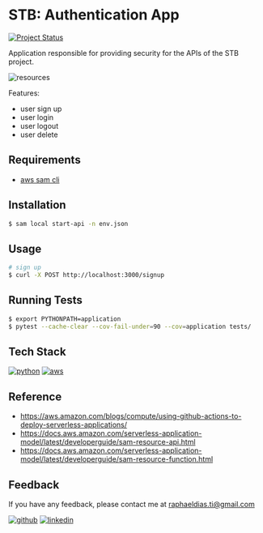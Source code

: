 # STB: Authentication App

[![Project Status](https://img.shields.io/static/v1?label=project%20status&message=in%20development&color=yellow&style=flat-square)](#)

Application responsible for providing security for the APIs of the STB project.

![resources](assets/images/resources.png)

Features:
- user sign up
- user login
- user logout
- user delete


## Requirements

- [aws sam cli](https://docs.aws.amazon.com/serverless-application-model/latest/developerguide/serverless-sam-cli-install.html)


## Installation

```bash
$ sam local start-api -n env.json
```


## Usage

```bash
# sign up
$ curl -X POST http://localhost:3000/signup
```


## Running Tests

```bash
$ export PYTHONPATH=application
$ pytest --cache-clear --cov-fail-under=90 --cov=application tests/
```


## Tech Stack

[![python](https://img.shields.io/badge/Python-FFD43B?style=for-the-badge&logo=python&logoColor=blue)](https://www.python.org/)
[![aws](https://img.shields.io/badge/Amazon_AWS-FF9900?style=for-the-badge&logo=amazonaws&logoColor=white)](https://aws.amazon.com/)


## Reference

- https://aws.amazon.com/blogs/compute/using-github-actions-to-deploy-serverless-applications/
- https://docs.aws.amazon.com/serverless-application-model/latest/developerguide/sam-resource-api.html
- https://docs.aws.amazon.com/serverless-application-model/latest/developerguide/sam-resource-function.html


## Feedback

If you have any feedback, please contact me at raphaeldias.ti@gmail.com

[![github](https://img.shields.io/badge/GitHub-100000?style=for-the-badge&logo=github&logoColor=white)](https://github.com/raphaelbh)
[![linkedin](https://img.shields.io/badge/LinkedIn-0077B5?style=for-the-badge&logo=linkedin&logoColor=white)](https://www.linkedin.com/in/raphaelbh/)